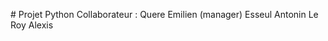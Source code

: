 # Projet Python 
Collaborateur : Quere Emilien (manager)
                Esseul Antonin
                Le Roy Alexis
            